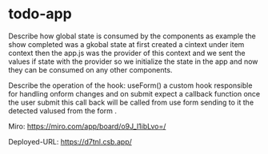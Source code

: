 # todo-app
Describe how global state is consumed by the components
as example the show completed was a gkobal state at first created a cintext under item context then the app.js was the provider of this context and we sent the values if state with the provider so we initialize the state in the app and now they can be consumed on any other components.

Describe the operation of the hook: useForm()
a custom hook responsible for handling onform changes and on submit  expect a callback function once the user submit this call back will be called from use form sending to it the detected valused from the form .


Miro:
https://miro.com/app/board/o9J_l1ibLvo=/

Deployed-URL:
https://d7tnl.csb.app/
